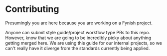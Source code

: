 # Contributing

Presumingly you are here because you are working on a Fynish project.

Anyone can submit style guide/project workflow type PRs to this repo. However, know that we are going to be incredibly picky about anything getting merged here. We are using this guide for our internal projects, so we can't really have it diverge from the standards currently being applied.
